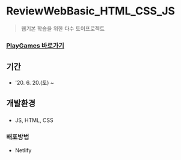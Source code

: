 # ReviewWebBasic_HTML_CSS_JS
> 웹기본 학습을 위한 다수 토이프로젝트
### [PlayGames 바로가기](https://playgames.netlify.app/)

## 기간
* '20. 6. 20.(토) ~ 

## 개발환경
### 
* JS, HTML, CSS
### 배포방법
* Netlify
